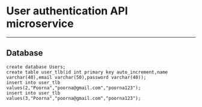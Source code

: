 # User authentication API microservice 

---


## Database
```mysql
create database Users;
create table user_tlb(id int primary key auto_increment,name varchar(40),email varchar(50),password varchar(40));
insert into user_tlb values(2,"Poorna","poorna@gmail.com","poorna123"); 
insert into user_tlb values(3,"Poorna","poorna@gmail.com","poorna123");
```